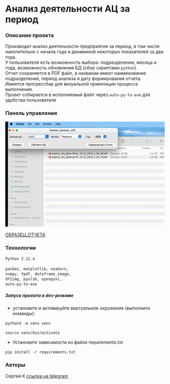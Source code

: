 # Анализ деятельности АЦ за период
### Описание проекта
Производит анализ деятельности предприятия за период, 
в том числе накопительно с начала года и динамикой некоторых показателей за два года.  
У пользователя есть возможность выбора: подразделения, месяца и года, возможность 
обновления БД (сбор скриптами `python`).   
Отчет сохраняется в PDF файл, в названии имеет наименование подразделения, 
период анализа и дату формирования отчета.  
Имеется прогрессбар для визуальной ориентации процесса
выполнения.  
Проект собирается в исполняемый файл через `auto-py-to-exe` для удобства пользователя

### Панель управления

<img alt="run_prcs.gif" src="run_prcs.gif"/>   


[ОБРАЗЕЦ_ОТЧЕТА](https://drive.google.com/file/d/10LBAkqqwQCXrIS5RM9LhpUSEJNriEPT-/view?usp=sharing)

### Технологии
````
Python 3.11.4  

pandas, matplotlib, seaborn, 
numpy, fpdf, dataframe_image, 
df2img, pyxlsb, openpyxl,
auto-py-to-exe
````
##### _Запуск проекта в dev-режиме_
- установите и активируйте виртуальное окружение (выполните команды):  
```
python3 -m venv venv  
```  
```
source venv/bin/activate  
```  
- Установите зависимости из файла requirements.txt  
```
pip install -r requirements.txt  
```  

### Авторы
Сергей К [ссылка на telegram](https://t.me/magnus_red) 


